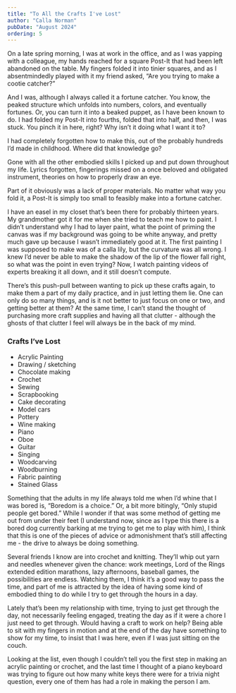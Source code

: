 ```yaml
---
title: "To All the Crafts I've Lost"
author: "Calla Norman"
pubDate: "August 2024"
ordering: 5
---
```


On a late spring morning, I was at work in the office, and as I was yapping with a colleague, my hands reached for a square Post-It that had been left abandoned on the table. My fingers folded it into tinier squares, and as I absentmindedly played with it my friend asked, “Are you trying to make a cootie catcher?”

And I was, although I always called it a fortune catcher. You know, the peaked structure which unfolds into numbers, colors, and eventually fortunes. Or, you can turn it into a beaked puppet, as I have been known to do. I had folded my Post-It into fourths, folded that into half, and then, I was stuck. You pinch it in here, right? Why isn’t it doing what I want it to?

I had completely forgotten how to make this, out of the probably hundreds I’d made in childhood. Where did that knowledge go?

Gone with all the other embodied skills I picked up and put down throughout my life. Lyrics forgotten, fingerings missed on a once beloved and obligated instrument, theories on how to properly draw an eye.

Part of it obviously was a lack of proper materials. No matter what way you fold it, a Post-It is simply too small to feasibly make into a fortune catcher.

I have an easel in my closet that’s been there for probably thirteen years. My grandmother got it for me when she tried to teach me how to paint. I didn’t understand why I had to layer paint, what the point of priming the canvas was if my background was going to be white anyway, and pretty much gave up because I wasn’t immediately good at it. The first painting I was supposed to make was of a calla lily, but the curvature was all wrong. I knew I’d never be able to make the shadow of the lip of the flower fall right, so what was the point in even trying? Now, I watch painting videos of experts breaking it all down, and it still doesn’t compute.

There’s this push-pull between wanting to pick up these crafts again, to make them a part of my daily practice, and in just letting them lie. One can only do so many things, and is it not better to just focus on one or two, and getting better at them? At the same time, I can’t stand the thought of purchasing more craft supplies and having all that clutter - although the ghosts of that clutter I feel will always be in the back of my mind.

### Crafts I’ve Lost

- Acrylic Painting
- Drawing / sketching
- Chocolate making
- Crochet
- Sewing
- Scrapbooking
- Cake decorating
- Model cars
- Pottery
- Wine making
- Piano
- Oboe
- Guitar
- Singing
- Woodcarving
- Woodburning
- Fabric painting
- Stained Glass

Something that the adults in my life always told me when I’d whine that I was bored is, “Boredom is a choice.” Or, a bit more bitingly, “Only stupid people get bored.” While I wonder if that was some method of getting me out from under their feet (I understand now, since as I type this there is a bored dog currently barking at me trying to get me to play with him), I think that this is one of the pieces of advice or admonishment that’s still affecting me - the drive to always be doing something.

Several friends I know are into crochet and knitting. They’ll whip out yarn and needles whenever given the chance: work meetings, Lord of the Rings extended edition marathons, lazy afternoons, baseball games, the possibilities are endless. Watching them, I think it’s a good way to pass the time, and part of me is attracted by the idea of having some kind of embodied thing to do while I try to get through the hours in a day.

Lately that’s been my relationship with time, trying to just get through the day, not necessarily feeling engaged, treating the day as if it were a chore I just need to get through. Would having a craft to work on help? Being able to sit with my fingers in motion and at the end of the day have something to show for my time, to insist that I was here, even if I was just sitting on the couch.

Looking at the list, even though I couldn’t tell you the first step in making an acrylic painting or crochet, and the last time I thought of a piano keyboard was trying to figure out how many white keys there were for a trivia night question, every one of them has had a role in making the person I am.
